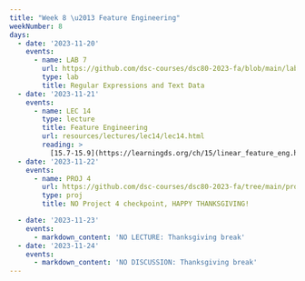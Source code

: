 ```yaml
---
title: "Week 8 \u2013 Feature Engineering"
weekNumber: 8
days:
  - date: '2023-11-20'
    events:
      - name: LAB 7
        url: https://github.com/dsc-courses/dsc80-2023-fa/blob/main/labs/lab07/lab.ipynb
        type: lab
        title: Regular Expressions and Text Data
  - date: '2023-11-21'
    events:
      - name: LEC 14
        type: lecture
        title: Feature Engineering
        url: resources/lectures/lec14/lec14.html
        reading: >
          [15.7-15.9](https://learningds.org/ch/15/linear_feature_eng.html)
  - date: '2023-11-22'
    events:
      - name: PROJ 4
        url: https://github.com/dsc-courses/dsc80-2023-fa/tree/main/projects/04-language_models
        type: proj
        title: NO Project 4 checkpoint, HAPPY THANKSGIVING!

  - date: '2023-11-23'
    events:
      - markdown_content: 'NO LECTURE: Thanksgiving break'
  - date: '2023-11-24'
    events:
      - markdown_content: 'NO DISCUSSION: Thanksgiving break'
---
```

